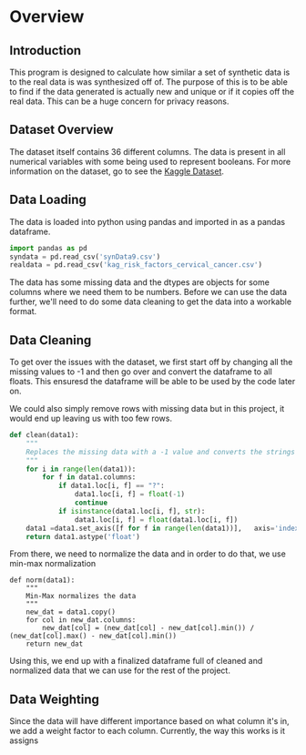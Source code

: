 # Overview
## Introduction
This program is designed to calculate how similar a set of synthetic data is to the real data is was synthesized off of. The purpose of this is to be able to find if the data generated is actually new and unique or if it copies off the real data. This can be a huge concern for privacy reasons.
## Dataset Overview
The dataset itself contains 36 different columns. The data is present in all numerical variables with some being used to represent booleans. For more information on the dataset, go to see the
[Kaggle Dataset](https://www.kaggle.com/datasets/loveall/cervical-cancer-risk-classification?resource=download).

## Data Loading
The data is loaded into python using pandas and imported in as a pandas dataframe.
``` Python
import pandas as pd
syndata = pd.read_csv('synData9.csv')
realdata = pd.read_csv('kag_risk_factors_cervical_cancer.csv')
```
The data has some missing data and the dtypes are objects for some columns where we need them to be numbers. Before we can use the data further, we'll need to do some data cleaning to get the data into a workable format.

## Data Cleaning
To get over the issues with the dataset, we first start off by changing all the missing values to -1 and then go over and convert the dataframe to all floats. This ensuresd the dataframe will be able to be used by the code later on.

We could also simply remove rows with missing data but in this project, it would end up leaving us with too few rows. 
``` Python
def clean(data1):
    """
    Replaces the missing data with a -1 value and converts the strings into floats
    """
    for i in range(len(data1)):
        for f in data1.columns:
            if data1.loc[i, f] == "?":
                data1.loc[i, f] = float(-1)
                continue
            if isinstance(data1.loc[i, f], str):
                data1.loc[i, f] = float(data1.loc[i, f])
    data1 =data1.set_axis([f for f in range(len(data1))],   axis='index')
    return data1.astype('float')
```
From there, we need to normalize the data and in order to do that, we use min-max normalization
``` Py
def norm(data1):
    """
    Min-Max normalizes the data
    """
    new_dat = data1.copy()
    for col in new_dat.columns:
        new_dat[col] = (new_dat[col] - new_dat[col].min()) / (new_dat[col].max() - new_dat[col].min())
    return new_dat
```
Using this, we end up with a finalized dataframe full of cleaned and normalized data that we can use for the rest of the project.
## Data Weighting
Since the data will have different importance based on what column it's in, we add a weight factor to each column. Currently, the way this works is it assigns 
